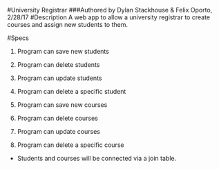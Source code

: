 #University Registrar
###Authored by Dylan Stackhouse & Felix Oporto, 2/28/17
#Description
A web app to allow a university registrar to create courses and assign new students to them.

#Specs
1. Program can save new students
2. Program can delete students
3. Program can update students
4. Program can delete a specific student

5. Program can save new courses
6. Program can delete courses
7. Program can update courses
8. Program can delete a specific course

* Students and courses will be connected via a join table.
